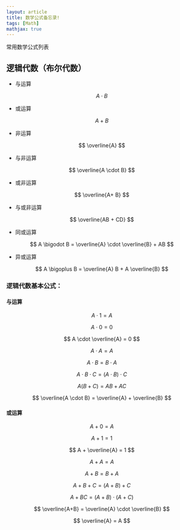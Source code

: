 ```yaml
---
layout: article
title: 数学公式备忘录!
tags: [Math]
mathjax: true
---
```


常用数学公式列表
<!--more-->

## 逻辑代数（布尔代数）
- 与运算

$$ A \cdot B $$

- 或运算

$$ A + B $$

- 非运算

$$ \overline{A} $$

- 与非运算

$$ \overline{A \cdot B} $$

- 或非运算

$$ \overline{A+ B} $$

- 与或非运算

$$ \overline{AB + CD} $$

- 同或运算

$$ A \bigodot B = \overline{A} \cdot  \overline{B} + AB $$

- 异或运算

$$ A \bigoplus B = \overline{A} B + A \overline{B} $$


### 逻辑代数基本公式：

#### 与运算

$$ A \cdot 1 = A $$

$$ A \cdot 0 = 0  $$

$$ A \cdot \overline{A} = 0  $$

$$ A \cdot A = A  $$

$$ A \cdot B = B \cdot A  $$

$$ A \cdot B \cdot C = (A \cdot B) \cdot C  $$

$$ A(B+C) = AB + AC  $$

$$ \overline{A \cdot B} = \overline{A} + \overline{B}  $$

#### 或运算

$$ A + 0 = A  $$

$$ A + 1 = 1  $$

$$ A + \overline{A} = 1  $$

$$ A + A = A  $$

$$ A + B = B+ A  $$

$$ A + B + C = ( A + B) + C  $$

$$ A + BC = (A +B) \cdot (A + C)  $$

$$ \overline{A+B} = \overline{A} \cdot \overline{B}  $$

$$ \overline{A} = A  $$
